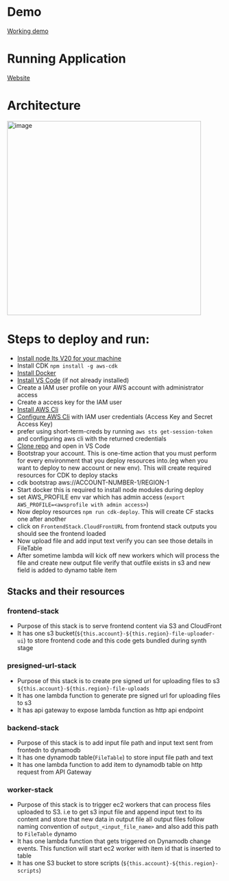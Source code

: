 # Demo 
[Working demo](https://drive.google.com/file/d/1Jo9x24CxLVttQWeQcBsVCjLixGuRho4e/view?usp=sharing)

# Running Application
[Website](https://dlm1rufqygxlf.cloudfront.net/)

# Architecture
<img width="452" alt="image" src="https://github.com/naveenaraipole97/file_upload_app2/assets/144768728/732a3715-e052-4aca-b5d6-8658cc073b73">


# Steps to deploy and run:
- [Install node lts V20 for your machine](https://nodejs.org/en/download)
- Install CDK `npm install -g aws-cdk`
- [Install Docker](https://docs.docker.com/engine/install/) 
- [Install VS Code](https://code.visualstudio.com/download) (if not already installed)
- Create a IAM user profile on your AWS account with administrator access
- Create a access key for the IAM user
- [Install AWS Cli](https://docs.aws.amazon.com/cli/latest/userguide/getting-started-install.html)
- [Configure AWS Cli](https://docs.aws.amazon.com/cli/latest/userguide/cli-chap-configure.html) with IAM user credentials (Access Key and Secret Access Key)
- prefer using short-term-creds by running `aws sts get-session-token` and configuring aws cli with the returned credentials
- [Clone repo](https://github.com/naveenaraipole97/file_upload_app2.git) and open in VS Code
- Bootstrap your account. This is one-time action that you must perform for every environment that you deploy resources into.(eg when you want to deploy to new account or new env). This will create required resources for CDK to deploy stacks
- cdk bootstrap aws://ACCOUNT-NUMBER-1/REGION-1
- Start docker this is required to install node modules during deploy
- set AWS_PROFILE env var which has admin access (`export AWS_PROFILE=<awsprofile with admin access>`)
- Now deploy resources `npm run cdk-deploy`. This will create CF stacks one after another
- click on `FrontendStack.CloudFrontURL` from frontend stack outputs you should see the frontend loaded 
- Now upload file and add input text verify you can see those details in FileTable
- After sometime lambda will kick off new workers which will process the file and create new output file verify that outfile exists in s3 and new field is added to dynamo table item


## Stacks and their resources

### frontend-stack
- Purpose of this stack is to serve frontend content via S3 and CloudFront
- It has one s3 bucket(`${this.account}-${this.region}-file-uploader-ui`) to store frontend code and this code gets bundled during synth stage 

### presigned-url-stack
- Purpose of this stack is to create pre signed url for uploading files to s3 `${this.account}-${this.region}-file-uploads`
- It has one lambda function to generate pre signed url for uploading files to s3
- It has api gateway to expose lambda function as http api endpoint

### backend-stack
- Purpose of this stack is to add input file path and input text sent from frontedn to dynamodb
- It has one dynamodb table(`FileTable`) to store input file path and text
- It has one lambda function to add item to dynamodb table on http request from API Gateway

### worker-stack
- Purpose of this stack is to trigger ec2 workers that can process files uploaded to S3. i.e to get s3 input file and append input text to its content and store that new data in output file all output files follow naming convention of `output_<input_file_name>` and also add this path to `FileTable` dynamo
- It has one lambda function that gets triggered on Dynamodb change events. This function will start ec2 worker with item id that is inserted to table
- It has one S3 bucket to store scripts (`${this.account}-${this.region}-scripts`)
